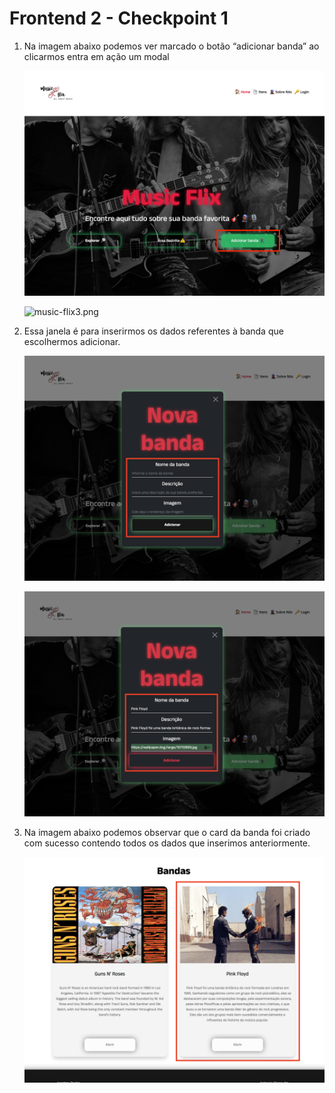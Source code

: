 # Frontend 2 - Checkpoint 1

1. Na imagem abaixo podemos ver marcado o botão “adicionar banda” ao clicarmos entra em ação um modal 
    
    ![music-flix2.png](img/music-flix2.png)
    
    ![music-flix3.png](img/music-flix3.png)
    
2. Essa janela é para inserirmos os dados referentes à banda que escolhermos adicionar.
    
    ![music-flix4.png](img/music-flix4.png)
    
    ![music-flix5.png](img/music-flix5.png)
    
3. Na imagem abaixo podemos observar que o card da banda foi criado com sucesso contendo todos os dados que inserimos anteriormente.

    ![music-flix6.png](img/music-flix6.png)
